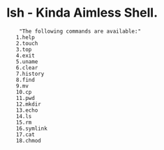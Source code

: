 # lsh - Kinda Aimless Shell. 
        "The following commands are available:"
       1.help
       2.touch
       3.top
       4.exit
       5.uname
       6.clear
       7.history
       8.find
       9.mv
       10.cp
       11.pwd
       12.mkdir
       13.echo
       14.ls
       15.rm
       16.symlink
       17.cat
       18.chmod